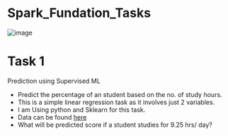 # Spark_Fundation_Tasks

![image](https://ci6.googleusercontent.com/proxy/KQIKb57j6tZR4Tue4PXptzlg9B2VvTX6wWp7qQbVV628h0yboRXLQYm0WrPNNUORJQxfa60FuCm6bbZB4q8cQkgW=s0-d-e1-ft#https://links.aine.ai/assets/TSF_logo_small.png)

# Task 1

Prediction using Supervised ML

- Predict the percentage of an student based on the no. of study hours.
- This is a simple linear regression task as it involves just 2 variables.
- I am Using python and Sklearn for this task.
- Data can be found  [here](http://bit.ly/w-data)
- What will be predicted score if a student studies for 9.25 hrs/ day?

